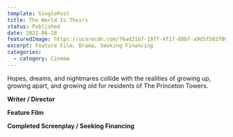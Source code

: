 ```yaml
---
template: SinglePost
title: The World Is Theirs
status: Published
date: 2022-06-28
featuredImage: https://ucarecdn.com/76ad21b7-197f-4f17-80bf-a9d5f502f09c/
excerpt: Feature Film, Drama, Seeking Financing
categories:
  - category: Cinema
---
```

Hopes, dreams, and nightmares collide with the realities of growing up, growing apart, and growing old for
residents of The Princeton Towers.

**Writer / Director**

**Feature Film**

**Completed Screenplay / Seeking Financing**